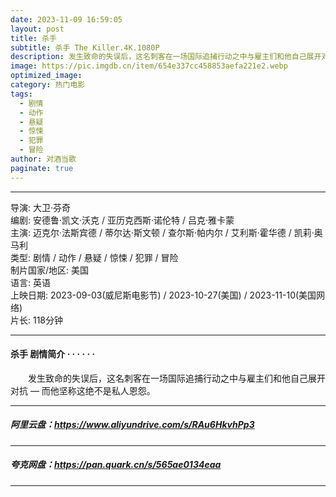 ```yaml
---
date: 2023-11-09 16:59:05
layout: post
title: 杀手
subtitle: 杀手 The Killer.4K.1080P
description: 发生致命的失误后，这名刺客在一场国际追捕行动之中与雇主们和他自己展开对抗 — 而他坚称这绝不是私人恩怨...
image: https://pic.imgdb.cn/item/654e337cc458853aefa221e2.webp
optimized_image: 
category: 热门电影
tags:
  - 剧情
  - 动作
  - 悬疑
  - 惊悚
  - 犯罪
  - 冒险
author: 对酒当歌
paginate: true
---
```


---

导演: 大卫·芬奇  
编剧: 安德鲁·凯文·沃克 / 亚历克西斯·诺伦特 / 吕克·雅卡蒙  
主演: 迈克尔·法斯宾德 / 蒂尔达·斯文顿 / 查尔斯·帕内尔 / 艾利斯·霍华德 / 凯莉·奥马利  
类型: 剧情 / 动作 / 悬疑 / 惊悚 / 犯罪 / 冒险  
制片国家/地区: 美国  
语言: 英语  
上映日期: 2023-09-03(威尼斯电影节) / 2023-10-27(美国) / 2023-11-10(美国网络)  
片长: 118分钟  

---

#### 杀手 剧情简介 · · · · · ·

　　发生致命的失误后，这名刺客在一场国际追捕行动之中与雇主们和他自己展开对抗 — 而他坚称这绝不是私人恩怨。

---

##### 阿里云盘：<https://www.aliyundrive.com/s/RAu6HkvhPp3>

---

##### 夸克网盘：<https://pan.quark.cn/s/565ae0134eaa>

---
